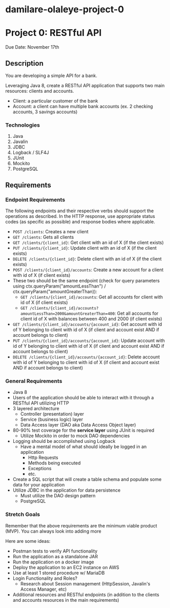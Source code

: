 # damilare-olaleye-project-0
# Project 0: RESTful API

Due Date: November 17th

## Description
You are developing a simple API for a bank.

Leveraging Java 8, create a RESTful API application that supports two main resources: clients and accounts.

* Client: a particular customer of the bank
* Account: a client can have multiple bank accounts (ex. 2 checking accounts, 3 savings accounts)

### Technologies
1. Java
2. Javalin
3. JDBC
4. Logback / SLF4J
5. JUnit
6. Mockito
7. PostgreSQL

## Requirements

### Endpoint Requirements
The following endpoints and their respective verbs should support the operations as described. In the HTTP response, use appropriate status codes (as specific as possible) and response bodies where applicable.

- `POST /clients`: Creates a new client
- `GET /clients`: Gets all clients
- `GET /clients/{client_id}`: Get client with an id of X (if the client exists)
- `PUT /clients/{client_id}`: Update client with an id of X (if the client exists)
- `DELETE /clients/{client_id}`: Delete client with an id of X (if the client exists)
- `POST /clients/{client_id}/accounts`: Create a new account for a client with id of X (if client exists)
- These two should be the same endpoint (check for query parameters using ctx.queryParam("amountLessThan") / ctx.queryParam("amountGreaterThan)):
    - `GET /clients/{client_id}/accounts`: Get all accounts for client with id of X (if client exists)
    - `GET /clients/{client_id}/accounts?amountLessThan=2000&amountGreaterThan=400`: Get all accounts for client id of X with balances between 400 and 2000 (if client exists)
- `GET /clients/{client_id}/accounts/{account_id}`: Get account with id of Y belonging to client with id of X (if client and account exist AND if account belongs to client)
- `PUT /clients/{client_id}/accounts/{account_id}`: Update account with id of Y belonging to client with id of X (if client and account exist AND if account belongs to client)
- `DELETE /clients/{client_id}/accounts/{account_id}`: Delete account with id of Y belonging to client with id of X (if client and account exist AND if account belongs to client)

### General Requirements
- Java 8
- Users of the application should be able to interact with it through a RESTful API utilizing HTTP
- 3 layered architecture
    - Controller (presentation) layer
    - Service (business logic) layer
    - Data Access layer (DAO aka Data Access Object layer)
- 80-90% test coverage for the **service layer** using JUnit is required
    - Utilize Mockito in order to mock DAO dependencies
- Logging should be accomplished using Logback
    - Have a mental model of what should ideally be logged in an application
        - Http Requests
        - Methods being executed
        - Exceptions
        - etc.
- Create a SQL script that will create a table schema and populate some data for your application
- Utilize JDBC in the application for data persistence
    - Must utilize the DAO design pattern
    - PostgreSQL

### Stretch Goals
Remember that the above requirements are the minimum viable product (MVP). You can always look into adding more

Here are some ideas:
- Postman tests to verify API functionality
- Run the application as a standalone JAR
- Run the application on a docker image
- Deploy the application to an EC2 instance on AWS
- Use at least 1 stored procedure w/ MariaDB
- Login Functionality and Roles?
    - Research about Session management (HttpSession, Javalin's Access Manager, etc)
- Additional resources and RESTful endpoints (in addition to the clients and accounts resources in the main requirements)
